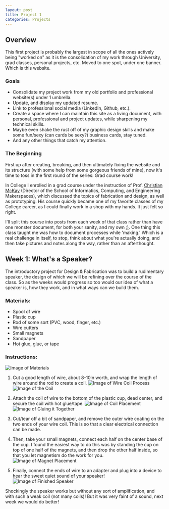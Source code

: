 ```yaml
---
layout: post
title: Project 1
categories: Projects
---
```


## Overview
This first project is probably the largest in scope of all the ones actively being "worked on" as it is the consolidation of my work through University, grad classes, personal projects, etc. Moved to one spot, under one banner. Which is this website.

### Goals
  - Consolidate my project work from my old portfolio and professional website(s) under 1 umbrella.
  - Update, and display my updated resume.
  - Link to professional social media (LinkedIn, Github, etc.).
  - Create a space where I can maintain this site as a living document, with personal, professional and project updates, while sharpening my technical skills.
  - Maybe even shake the rust off of my graphic design skills and make some fun/sexy (can cards be sexy?) business cards, stay tuned.
  - And any other things that catch my attention.

### The Beginning
First up after creating, breaking, and then ultimately fixing the website and its structure (with some help from some gorgeous friends of mine), now it's time to toss in the first round of the series: Grad course work!

In College I enrolled in a grad course under the instruction of Prof. [Christian McKay](https://informatics.indiana.edu/contact/profile/?Christian_Mckay) (Director of the School of Informatics, Computing, and Engineering Makerspaces), which discussed the topics of fabrication and design, as well as prototyping. His course quickly became one of my favorite classes of my College career, as I could finally work in a shop with my hands. It just felt so right.

I'll split this course into posts from each week of that class rather than have one monster document, for both your sanity, and my own [:)](https://youtu.be/79DijItQXMM). One thing this class taught me was how to document processes while 'making.' Which is a real challenge in itself, to stop, think about what you're actually doing, and then take pictures and notes along the way, rather than an afterthought.

## Week 1: What's a Speaker?
The introductory project for Design & Fabrication was to build a rudimentary speaker, the design of which we will be refining over the course of the class. So as the weeks would progress so too would our idea of what a speaker is, how they work, and in what ways can we build them.

### Materials:
  - Spool of wire
  - Plastic cup
  - Rod of some sort (PVC, wood, finger, etc.)
  - Wire cutters
  - Small magnets
  - Sandpaper
  - Hot glue, glue, or tape

### Instructions:
![Image of Materials](images/project1_week1/materials.jpg)
1. Cut a good length of wire, about 8-10in worth, and wrap the length of wire around the rod to create a coil.
![Image of Wire Coil Process](images/project1_week1/wirecoilprocess.jpg)
![Image of the Coil](images/project1_week1/wirecoil.jpg)
2. Attach the coil of wire to the bottom of the plastic cup, dead center, and secure the coil with hot glue/tape.
![Image of Coil Placement](images/project1_week1/coilplacement.jpg)
![Image of Gluing it Together](images/project1_week1/adheasive.jpg)
3. Cut/tear off a bit of sandpaper, and remove the outer wire coating on the two ends of your wire coil. This is so that a clear electrical connection can be made.

4. Then, take your small magnets, connect each half on the center base of the cup. I found the easiest way to do this was by standing the cup on top of one half of the magnets, and then drop the other half inside, so that you let magnetism do the work for you.
![Image of Magnet Placement](images/project1_week1/magnetplacement.jpg)
5. Finally, connect the ends of wire to an adapter and plug into a device to hear the sweet quiet sound of your speaker!
![Image of Finished Speaker](images/project1_week1/fin.jpg)

Shockingly the speaker works but without any sort of amplification, and with such a weak coil (not many coils)! But it was very faint of a sound, next week we would do better!
